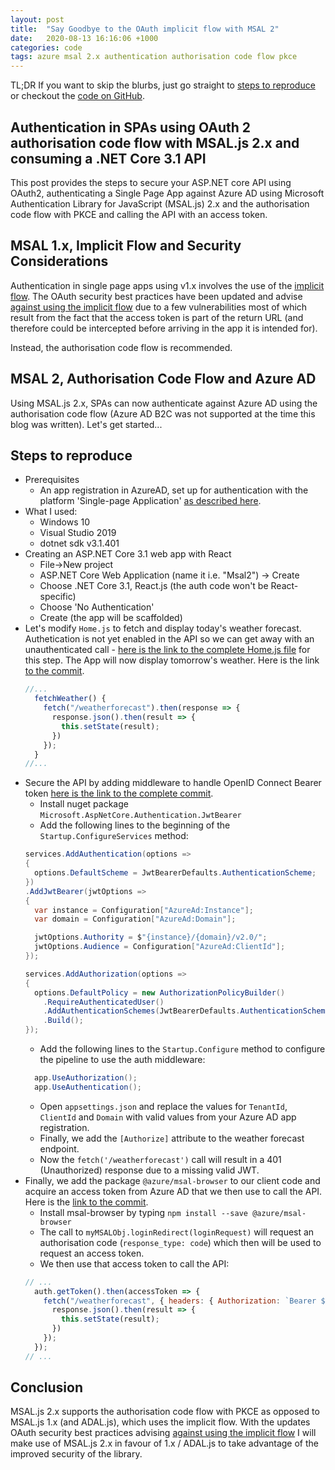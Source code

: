 ```yaml
---
layout: post
title:  "Say Goodbye to the OAuth implicit flow with MSAL 2"
date:   2020-08-13 16:16:06 +1000
categories: code
tags: azure msal 2.x authentication authorisation code flow pkce
---
```

TL;DR If you want to skip the blurbs, just go straight to [steps to reproduce](#steps-to-reproduce) or checkout the [code on GitHub](https://github.com/bnek/react-native-and-iot).

## Authentication in SPAs using OAuth 2 authorisation code flow with MSAL.js 2.x and consuming a .NET Core 3.1 API

This post provides the steps to secure your ASP.NET core API using OAuth2, authenticating a Single Page App against Azure AD using Microsoft Authentication Library for JavaScript (MSAL.js) 2.x and the authorisation code flow with PKCE and calling the API with an access token.

## MSAL 1.x, Implicit Flow and Security Considerations

Authentication in single page apps using v1.x involves the use of the [implicit flow](https://tools.ietf.org/html/rfc6749#section-1.3.2). The OAuth security best practices have been updated and advise [against using the implicit flow](https://tools.ietf.org/html/draft-ietf-oauth-security-topics-15#section-2.1.2) due to a few vulnerabilities most of which result from the fact that the access token is part of the return URL (and therefore could be intercepted before arriving in the app it is intended for).

Instead, the authorisation code flow is recommended.


## MSAL 2, Authorisation Code Flow and Azure AD
Using MSAL.js 2.x, SPAs can now authenticate against Azure AD using the authorisation code flow (Azure AD B2C was not supported at the time this blog was written). Let's get started...

## Steps to reproduce
* Prerequisites
  * An app registration in AzureAD, set up for authentication with the platform 'Single-page Application' [as described here](https://docs.microsoft.com/en-gb/azure/active-directory/develop/scenario-spa-app-registration).
* What I used:
  * Windows 10 
  * Visual Studio 2019
  * dotnet sdk v3.1.401
* Creating an ASP.NET Core 3.1 web app with React
  * File->New project
  * ASP.NET Core Web Application (name it i.e. "Msal2") -> Create
  * Choose .NET Core 3.1, React.js (the auth code won't be React-specific)
  * Choose 'No Authentication'
  * Create (the app will be scaffolded)
* Let's modify `Home.js` to fetch and display today's weather forecast. Authetication is not yet enabled in the API so we can get away with an unauthenticated call - [here is the link to the complete Home.js file](https://github.com/bnek/examples/blob/7492989c0241789285e9d041ab3e37c0a8e8116f/web/msal-2-auth-code-flow-spa-aspnet-core-31/Msal2/ClientApp/src/components/Home.js) for this step. The App will now display tomorrow's weather. Here is the link [to the commit](https://github.com/bnek/examples/commit/7eab6bcc62f5da318b213b096a0e23a50d5f8857).
  ```jsx
  //...
    fetchWeather() {
      fetch("/weatherforecast").then(response => {
        response.json().then(result => {
          this.setState(result);
        })
      });
    }
  //...
  ```
* Secure the API by adding middleware to handle OpenID Connect Bearer token [here is the link to the complete commit](https://github.com/bnek/examples/commit/4697006fd1e32e909df98e9ef2a5a995bb7effba).
  * Install nuget package `Microsoft.AspNetCore.Authentication.JwtBearer`
  * Add the following lines to the beginning of the `Startup.ConfigureServices` method:
  ```c#
  services.AddAuthentication(options =>
  {
    options.DefaultScheme = JwtBearerDefaults.AuthenticationScheme;
  })
  .AddJwtBearer(jwtOptions =>
  {
    var instance = Configuration["AzureAd:Instance"];
    var domain = Configuration["AzureAd:Domain"];

    jwtOptions.Authority = $"{instance}/{domain}/v2.0/";
    jwtOptions.Audience = Configuration["AzureAd:ClientId"];
  });

  services.AddAuthorization(options =>
  {
    options.DefaultPolicy = new AuthorizationPolicyBuilder()
      .RequireAuthenticatedUser()
      .AddAuthenticationSchemes(JwtBearerDefaults.AuthenticationScheme)
      .Build();
  });
  ```
  * Add the following lines to the `Startup.Configure` method to configure the pipeline to use the auth middleware:
  ```c#
    app.UseAuthorization();
    app.UseAuthentication();
  ```
  * Open `appsettings.json` and replace the values for `TenantId`, `ClientId` and `Domain` with valid values from your Azure AD app registration.
  * Finally, we add the `[Authorize]` attribute to the weather forecast endpoint.
  * Now the `fetch('/weatherforecast')` call will result in a 401 (Unauthorized) response due to a missing valid JWT.
* Finally, we add the package `@azure/msal-browser` to our client code and acquire an access token from Azure AD that we then use to call the API. Here is the [link to the commit](https://github.com/bnek/examples/commit/7492989c0241789285e9d041ab3e37c0a8e8116f).
  * Install msal-browser by typing `npm install --save @azure/msal-browser`
  * The call to `myMSALObj.loginRedirect(loginRequest)` will request an authorisation code (`response_type: code`) which then will be used to request an access token.
  * We then use that access token to call the API:
  ```js
  // ...
    auth.getToken().then(accessToken => {
      fetch("/weatherforecast", { headers: { Authorization: `Bearer ${accessToken}` } }).then(response => {
        response.json().then(result => {
          this.setState(result);
        })
      });
    });
  // ...
  ```
 
## Conclusion
MSAL.js 2.x supports the authorisation code flow with PKCE as opposed to MSAL.js 1.x (and ADAL.js), which uses the implicit flow. With the updates OAuth security best practices advising [against using the implicit flow](https://tools.ietf.org/html/draft-ietf-oauth-security-topics-15#section-2.1.2) I will make use of MSAL.js 2.x in favour of 1.x / ADAL.js to take advantage of the improved security of the library.